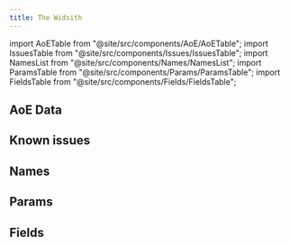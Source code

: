 ```yaml
---
title: The Widsith
---
```


import AoETable from "@site/src/components/AoE/AoETable";
import IssuesTable from "@site/src/components/Issues/IssuesTable";
import NamesList from "@site/src/components/Names/NamesList";
import ParamsTable from "@site/src/components/Params/ParamsTable";
import FieldsTable from "@site/src/components/Fields/FieldsTable";

## AoE Data

<AoETable item_key="thewidsith" data_src="weapon" />

## Known issues

<IssuesTable item_key="thewidsith" data_src="weapon" />

## Names

<NamesList item_key="thewidsith" data_src="weapon" />

## Params

<ParamsTable item_key="thewidsith" data_src="weapon" />

## Fields

<FieldsTable item_key="thewidsith" data_src="weapon" />
